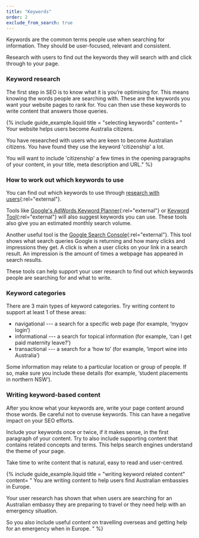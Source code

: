 ```yaml
---
title: "Keywords"
order: 2
exclude_from_search: true
---
```


Keywords are the common terms people use when searching for information. They should be user-focused, relevant and consistent.

Research with users to find out the keywords they will search with and click through to your page.

### Keyword research

The first step in SEO is to know what it is you’re optimising for. This means knowing the words people are searching with. These are the keywords you want your website pages to rank for. You can then use these keywords to write content that answers those queries.

{% include guide_example.liquid
  title = "selecting keywords"
  content= "
Your website helps users become Australia citizens.

You have researched with users who are keen to become Australian citizens. You have found they use the keyword 'citizenship' a lot.

You will want to include 'citizenship' a few times in the opening paragraphs of your content, in your title, meta description and URL."
%}

### How to work out which keywords to use

You can find out which keywords to use through [research with users](https://guides.service.gov.au/user-research/){:rel="external"}.

Tools like [Google's AdWords Keyword Planner](https://adwords.google.com/home/tools/keyword-planner/){:rel="external"} or [Keyword Tool](https://keywordtool.io/){:rel="external"} will also suggest keywords you can use. These tools also give you an estimated monthly search volume.

Another useful tool is the [Google Search Console](https://www.google.com/webmasters/tools/home){:rel="external"}. This tool shows what search queries Google is returning and how many clicks and impressions they get. A click is when a user clicks on your link in a search result. An impression is the amount of times a webpage has appeared in search results. 

These tools can help support your user research to find out which keywords people are searching for and what to write.

### Keyword categories

There are 3 main types of keyword categories. Try writing content to support at least 1 of these areas:

- navigational --- a search for a specific web page (for example, ‘mygov login’)
- informational --- a search for topical information (for example, ‘can I get paid maternity leave?’)
- transactional --- a search for a ‘how to’ (for example, ‘import wine into Australia’)

Some information may relate to a particular location or group of people. If so, make sure you include these details (for example, ‘student placements in northern NSW’).

### Writing keyword-based content

After you know what your keywords are, write your page content around those words. Be careful not to overuse keywords. This can have a negative impact on your SEO efforts.

Include your keywords once or twice, if it makes sense, in the first paragraph of your content. Try to also include supporting content that contains related concepts and terms. This helps search engines understand the theme of your page. 

Take time to write content that is natural, easy to read and user-centred.

{% include guide_example.liquid
  title = "writing keyword related content"
  content= "
You are writing content to help users find Australian embassies in Europe.

Your user research has shown that when users are searching for an Australian embassy they are preparing to travel or they need help with an emergency situation.

So you also include useful content on travelling overseas and getting help for an emergency when in Europe.
"
%}

